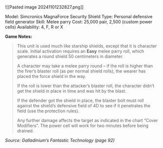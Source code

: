 
![[Pasted image 20241101232827.png]]

Model: Simcronics MagnaForce
Security Shield
Type: Personal defensive field
generator
Skill: Melee parry
Cost: 25,000 pair, 2,500 (custom
power cells)
Availability: 4, F, R or X

**Game Notes:** 
> This unit is used much like starship shields, except that it is character scale. Initial activation requires an **Easy** melee parry roll, which generates a round shield 50 centimeters in diameter.
>
>A character may take a melee parry round – if the roll is higher than the firer’s blaster roll (as per normal shield rolls), the wearer has placed the force shield in the way. 
> 
> If the roll is lower than the attacker’s blaster roll, the character didn’t get the shield in place in time and was hit by the blast.
> 
> If the defender got the shield in place, the blaster bolt must roll against the shield’s defensive field of 4D to see if it penetrates the field (use the protection rules). 
> 
> Any further damage affects the target as indicated in the chart “Cover Modifiers”. The power cell will work for two minutes before being drained.

*Source: Galladinium’s Fantastic Technology (page 92)*